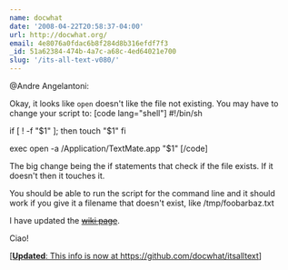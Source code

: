 ```yaml
---
name: docwhat
date: '2008-04-22T20:58:37-04:00'
url: http://docwhat.org/
email: 4e8076a0fdac6b8f284d8b316efdf7f3
_id: 51a62384-474b-4a7c-a68c-4ed64021e700
slug: '/its-all-text-v080/'
---
```


@Andre Angelantoni:

Okay, it looks like <code>open</code> doesn't like the file not existing. You
may have to change your script to: [code lang="shell"] #!/bin/sh

if [ ! -f &quot;$1&quot; ]; then touch &quot;\$1&quot; fi

exec open -a /Application/TextMate.app &quot;\$1&quot; [/code]

The big change being the if statements that check if the file exists. If it
doesn't then it touches it.

You should be able to run the script for the command line and it should work
if you give it a filename that doesn't exist, like /tmp/foobarbaz.txt

I have updated the
<del datetime="2012-12-23T18:59:15+00:00"><a href="http://trac.gerf.org/itsalltext/wiki/support" rel="nofollow">wiki
page</a></del>.

Ciao!

<ins datetime="2012-12-23T18:59:15+00:00">[<strong>Updated</strong>: This info
is now at <a href="https://github.com/docwhat/itsalltext"
rel="nofollow">https://github.com/docwhat/itsalltext</a>] </ins>
